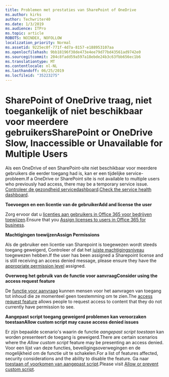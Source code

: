 ```yaml
---
title: Problemen met prestaties van SharePoint of OneDrive
ms.author: kirks
author: Techwriter40
ms.date: 1/3/2019
ms.audience: ITPro
ms.topic: article
ROBOTS: NOINDEX, NOFOLLOW
localization_priority: Normal
ms.assetid: 9225ec0f-771f-4d7a-8157-e188953107aa
ms.openlocfilehash: 9bb18196f38de473e4ee79d77bd43561ad9742e0
ms.sourcegitcommit: 204c8fadd59a597a18ebde24b3c63fbb656ec1b6
ms.translationtype: MT
ms.contentlocale: nl-NL
ms.lasthandoff: 06/25/2019
ms.locfileid: "35223275"
---
```

# <a name="sharepoint-or-onedrive-slow-inaccessible-or-unavailable-for-multiple-users"></a><span data-ttu-id="510d6-102">SharePoint of OneDrive traag, niet toegankelijk of niet beschikbaar voor meerdere gebruikers</span><span class="sxs-lookup"><span data-stu-id="510d6-102">SharePoint or OneDrive Slow, Inaccessible or Unavailable for Multiple Users</span></span>

<span data-ttu-id="510d6-103">Als een OneDrive of een SharePoint-site niet beschikbaar voor meerdere gebruikers die eerder toegang had is, kan er een tijdelijke service-probleem.</span><span class="sxs-lookup"><span data-stu-id="510d6-103">If a OneDrive or SharePoint site is not available to multiple users who previously had access, there may be a temporary service issue.</span></span> <span data-ttu-id="510d6-104">[Controleer de gezondheid servicedashboard](https://portal.office.com/adminportal/home#/servicehealth).</span><span class="sxs-lookup"><span data-stu-id="510d6-104">[Check the service health dashboard](https://portal.office.com/adminportal/home#/servicehealth).</span></span>

<span data-ttu-id="510d6-105">**Toevoegen en een licentie van de gebruiker**</span><span class="sxs-lookup"><span data-stu-id="510d6-105">**Add and license the user**</span></span>

<span data-ttu-id="510d6-106">Zorg ervoor dat u [licenties aan gebruikers in Office 365 voor bedrijven toewijzen](https://docs.microsoft.com/office365/admin/subscriptions-and-billing/assign-licenses-to-users?view=o365-worldwide&amp;tabs=One).</span><span class="sxs-lookup"><span data-stu-id="510d6-106">Ensure that you [Assign licenses to users in Office 365 for business](https://docs.microsoft.com/office365/admin/subscriptions-and-billing/assign-licenses-to-users?view=o365-worldwide&amp;tabs=One).</span></span>


<span data-ttu-id="510d6-107">**Machtigingen toewijzen**</span><span class="sxs-lookup"><span data-stu-id="510d6-107">**Assign Permissions**</span></span>

<span data-ttu-id="510d6-108">Als de gebruiker een licentie van Sharepoint is toegewezen wordt steeds toegang geweigerd, Controleer of dat het [juiste machtigingsniveau](https://docs.microsoft.com/sharepoint/understanding-permission-levels) toegewezen hebben.</span><span class="sxs-lookup"><span data-stu-id="510d6-108">If the user has been assigned a Sharepoint license and is still receiving an access denied message, please ensure they have the [appropriate permission level](https://docs.microsoft.com/sharepoint/understanding-permission-levels) assigned.</span></span>

<span data-ttu-id="510d6-109">**Overweeg het gebruik van de functie voor aanvraag**</span><span class="sxs-lookup"><span data-stu-id="510d6-109">**Consider using the access request feature**</span></span>

<span data-ttu-id="510d6-110">De [functie voor aanvraag](https://support.office.com/article/Set-up-and-manage-access-requests-94B26E0B-2822-49D4-929A-8455698654B3) kunnen mensen voor het aanvragen van toegang tot inhoud die ze momenteel geen toestemming om te zien.</span><span class="sxs-lookup"><span data-stu-id="510d6-110">The [access request feature](https://support.office.com/article/Set-up-and-manage-access-requests-94B26E0B-2822-49D4-929A-8455698654B3) allows people to request access to content that they do not currently have permission to see.</span></span>

<span data-ttu-id="510d6-111">**Aangepast script toegang geweigerd problemen kan veroorzaken toestaan**</span><span class="sxs-lookup"><span data-stu-id="510d6-111">**Allow custom script may cause access denied issues**</span></span>

<span data-ttu-id="510d6-112">Er zijn bepaalde scenario's waarin de functie *aangepast script toestaan* kan worden presenteert de toegang is geweigerd.</span><span class="sxs-lookup"><span data-stu-id="510d6-112">There are certain scenarios where the *Allow custom script* feature may be presenting an access denied.</span></span> <span data-ttu-id="510d6-113">Voor een lijst van deze functies, beveiligingsoverwegingen en de mogelijkheid om de functie uit te schakelen.</span><span class="sxs-lookup"><span data-stu-id="510d6-113">For a list of features affected, security considerations and the ability to disable the feature.</span></span> <span data-ttu-id="510d6-114">Ga naar [toestaan of voorkomen van aangepast script](https://docs.microsoft.com/sharepoint/allow-or-prevent-custom-script).</span><span class="sxs-lookup"><span data-stu-id="510d6-114">Please visit [Allow or prevent custom script](https://docs.microsoft.com/sharepoint/allow-or-prevent-custom-script).</span></span>


